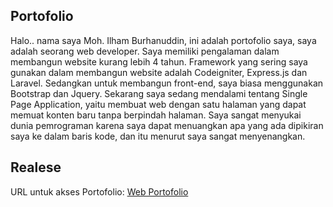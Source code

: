 ## Portofolio
Halo.. nama saya Moh. Ilham Burhanuddin, ini adalah portofolio saya, saya adalah seorang web developer. Saya memiliki pengalaman dalam membangun website kurang lebih 4 tahun. Framework yang sering saya gunakan dalam membangun website adalah Codeigniter, Express.js dan Laravel. Sedangkan untuk membangun front-end, saya biasa menggunakan Bootstrap dan Jquery. Sekarang saya sedang mendalami tentang Single Page Application, yaitu membuat web dengan satu halaman yang dapat memuat konten baru tanpa berpindah halaman. Saya sangat menyukai dunia pemrograman karena saya dapat menuangkan apa yang ada dipikiran saya ke dalam baris kode, dan itu menurut saya sangat menyenangkan.

## Realese
URL untuk akses Portofolio: [Web Portofolio](https://ilham76c.github.io/portofolio/)
